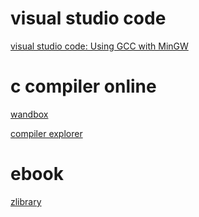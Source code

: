 # visual studio code

[visual studio code: Using GCC with MinGW](https://code.visualstudio.com/docs/cpp/config-mingw)

# c compiler online

[wandbox](https://wandbox.org/)

[compiler explorer](https://gcc.godbolt.org/)

# ebook
[zlibrary](https://1lib.limited/)


